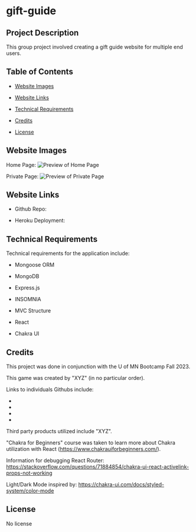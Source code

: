 # gift-guide

## Project Description

This group project involved creating a gift guide website for multiple end users.

## Table of Contents

- [Website Images](#websiteimages)
- [Website Links](#websitelinks)
- [Technical Requirements](#technicalrequirements)
- [Credits](#credits)
- [License](#license)

  <a id="websiteimages"></a>

## Website Images

Home Page:
![Preview of Home Page]()

Private Page:
![Preview of Private Page]()

<a id="websitelinks"></a>

## Website Links

- Github Repo:

- Heroku Deployment:

  <a id="technicalrequirements"></a>

## Technical Requirements

Technical requirements for the application include:

- Mongoose ORM
- MongoDB
- Express.js
- INSOMNIA
- MVC Structure
- React
- Chakra UI

  <a id="credits"></a>

## Credits

This project was done in conjunction with the U of MN Bootcamp Fall 2023.

This game was created by "XYZ" (in no particular order).

Links to individuals Githubs include:

-
-
-
-

Third party products utilized include "XYZ".

"Chakra for Beginners" course was taken to learn more about Chakra utilization with React (https://www.chakrauiforbeginners.com/).

Information for debugging React Router: https://stackoverflow.com/questions/71884854/chakra-ui-react-activelink-props-not-working

Light/Dark Mode inspired by: https://chakra-ui.com/docs/styled-system/color-mode

<a id="license"></a>

## License

No license
